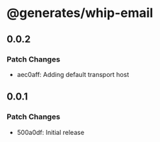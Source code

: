 # @generates/whip-email

## 0.0.2

### Patch Changes

- aec0aff: Adding default transport host

## 0.0.1

### Patch Changes

- 500a0df: Initial release
